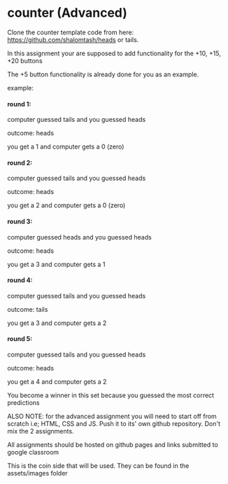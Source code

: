 # counter (Advanced)
Clone the counter template code from here: https://github.com/shalomtash/heads or tails.

In this assignment your are supposed to add functionality for the +10, +15, +20 buttons

The +5 button functionality is already done for you as an example.


example:

#### round 1:

computer guessed tails and you guessed heads

outcome: heads

you get a 1 and computer gets a 0 (zero)

#### round 2:

computer guessed tails and you guessed heads

outcome: heads

you get a 2 and computer gets a 0 (zero)

#### round 3:

computer guessed heads and you guessed heads

outcome: heads

you get a 3 and computer gets a 1

#### round 4:

computer guessed tails and you guessed heads

outcome: tails

you get a 3 and computer gets a 2

#### round 5:

computer guessed tails and you guessed heads

outcome: heads

you get a 4 and computer gets a 2

You become a winner in this set because you guessed the most correct predictions

ALSO NOTE: for the advanced assignment you will need to start off from scratch i.e; HTML, CSS and JS. Push it to its' own github repository. Don't mix the 2 assignments.

All assignments should be hosted on github pages and links submitted to google classroom

This is the coin side that will be used. They can be found in the assets/images folder


